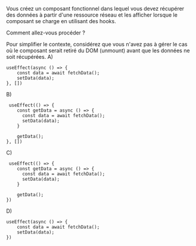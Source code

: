 Vous créez un composant fonctionnel dans lequel vous devez récupérer des données à partir d'une ressource réseau et les afficher lorsque le composant se charge en utilisant des hooks.
 
Comment allez-vous procéder ?
 
Pour simplifier le contexte, considérez que vous n'avez pas à gérer le cas où le composant serait retiré du DOM (unmount) avant que les données ne soit récupérées.
A)
```
useEffect(async () => {
    const data = await fetchData();
    setData(data);
}, [])
```
B)
```
 useEffect(() => {
    const getData = async () => {
      const data = await fetchData();
      setData(data);
    }
    
    getData();
}, [])
```
C)
```
 useEffect(() => {
    const getData = async () => {
      const data = await fetchData();
      setData(data);
    }
    
    getData();
})
```
D)
```
useEffect(async () => {
    const data = await fetchData();
    setData(data);
})
```
